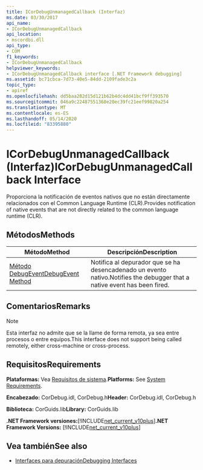 ```yaml
---
title: ICorDebugUnmanagedCallback (Interfaz)
ms.date: 03/30/2017
api_name:
- ICorDebugUnmanagedCallback
api_location:
- mscordbi.dll
api_type:
- COM
f1_keywords:
- ICorDebugUnmanagedCallback
helpviewer_keywords:
- ICorDebugUnmanagedCallback interface [.NET Framework debugging]
ms.assetid: bc71cbca-7d73-40e5-84dd-2109fade3c2a
topic_type:
- apiref
ms.openlocfilehash: dd5baa282d15d121b62b4dc4dd41bcf9ff393570
ms.sourcegitcommit: 046a9c22487551360e20ec39fc21eef99820a254
ms.translationtype: MT
ms.contentlocale: es-ES
ms.lasthandoff: 05/14/2020
ms.locfileid: "83395880"
---
```

# <a name="icordebugunmanagedcallback-interface"></a><span data-ttu-id="d2647-102">ICorDebugUnmanagedCallback (Interfaz)</span><span class="sxs-lookup"><span data-stu-id="d2647-102">ICorDebugUnmanagedCallback Interface</span></span>
<span data-ttu-id="d2647-103">Proporciona la notificación de eventos nativos que no están directamente relacionados con el Common Language Runtime (CLR).</span><span class="sxs-lookup"><span data-stu-id="d2647-103">Provides notification of native events that are not directly related to the common language runtime (CLR).</span></span>  
  
## <a name="methods"></a><span data-ttu-id="d2647-104">Métodos</span><span class="sxs-lookup"><span data-stu-id="d2647-104">Methods</span></span>  
  
|<span data-ttu-id="d2647-105">Método</span><span class="sxs-lookup"><span data-stu-id="d2647-105">Method</span></span>|<span data-ttu-id="d2647-106">Descripción</span><span class="sxs-lookup"><span data-stu-id="d2647-106">Description</span></span>|  
|------------|-----------------|  
|[<span data-ttu-id="d2647-107">Método DebugEvent</span><span class="sxs-lookup"><span data-stu-id="d2647-107">DebugEvent Method</span></span>](icordebugunmanagedcallback-debugevent-method.md)|<span data-ttu-id="d2647-108">Notifica al depurador que se ha desencadenado un evento nativo.</span><span class="sxs-lookup"><span data-stu-id="d2647-108">Notifies the debugger that a native event has been fired.</span></span>|  
  
## <a name="remarks"></a><span data-ttu-id="d2647-109">Comentarios</span><span class="sxs-lookup"><span data-stu-id="d2647-109">Remarks</span></span>  
  
> [!NOTE]
> <span data-ttu-id="d2647-110">Esta interfaz no admite que se la llame de forma remota, ya sea entre procesos o entre equipos.</span><span class="sxs-lookup"><span data-stu-id="d2647-110">This interface does not support being called remotely, either cross-machine or cross-process.</span></span>  
  
## <a name="requirements"></a><span data-ttu-id="d2647-111">Requisitos</span><span class="sxs-lookup"><span data-stu-id="d2647-111">Requirements</span></span>  
 <span data-ttu-id="d2647-112">**Plataformas:** Vea [Requisitos de sistema](../../get-started/system-requirements.md).</span><span class="sxs-lookup"><span data-stu-id="d2647-112">**Platforms:** See [System Requirements](../../get-started/system-requirements.md).</span></span>  
  
 <span data-ttu-id="d2647-113">**Encabezado:** CorDebug.idl, CorDebug.h</span><span class="sxs-lookup"><span data-stu-id="d2647-113">**Header:** CorDebug.idl, CorDebug.h</span></span>  
  
 <span data-ttu-id="d2647-114">**Biblioteca:** CorGuids.lib</span><span class="sxs-lookup"><span data-stu-id="d2647-114">**Library:** CorGuids.lib</span></span>  
  
 <span data-ttu-id="d2647-115">**.NET Framework versiones:**[!INCLUDE[net_current_v10plus](../../../../includes/net-current-v10plus-md.md)]</span><span class="sxs-lookup"><span data-stu-id="d2647-115">**.NET Framework Versions:** [!INCLUDE[net_current_v10plus](../../../../includes/net-current-v10plus-md.md)]</span></span>  
  
## <a name="see-also"></a><span data-ttu-id="d2647-116">Vea también</span><span class="sxs-lookup"><span data-stu-id="d2647-116">See also</span></span>

- [<span data-ttu-id="d2647-117">Interfaces para depuración</span><span class="sxs-lookup"><span data-stu-id="d2647-117">Debugging Interfaces</span></span>](debugging-interfaces.md)

